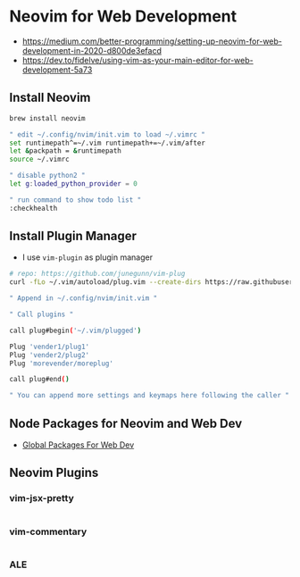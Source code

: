 # Neovim for Web Development

- <https://medium.com/better-programming/setting-up-neovim-for-web-development-in-2020-d800de3efacd>
- <https://dev.to/fidelve/using-vim-as-your-main-editor-for-web-development-5a73>
## Install Neovim

```bash
brew install neovim
```

```bash
" edit ~/.config/nvim/init.vim to load ~/.vimrc "
set runtimepath^=~/.vim runtimepath+=~/.vim/after
let &packpath = &runtimepath
source ~/.vimrc

" disable python2 "
let g:loaded_python_provider = 0

" run command to show todo list "
:checkhealth
```

## Install Plugin Manager

- I use `vim-plugin` as plugin manager

```bash
# repo: https://github.com/junegunn/vim-plug
curl -fLo ~/.vim/autoload/plug.vim --create-dirs https://raw.githubusercontent.com/junegunn/vim-plug/master/plug.vim
```

```bash
" Append in ~/.config/nvim/init.vim "

" Call plugins "

call plug#begin('~/.vim/plugged')

Plug 'vender1/plug1'
Plug 'vender2/plug2'
Plug 'morevender/moreplug'

call plug#end()

" You can append more settings and keymaps here following the caller "
```

## Node Packages for Neovim and Web Dev

- [Global Packages For Web Dev](/toolkits/nodejs-and-npm#global-packages-for-web-dev)

## Neovim Plugins

### vim-jsx-pretty

```bash
```

### vim-commentary

```bash
```

### ALE

```bash
```
